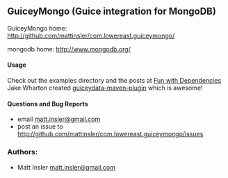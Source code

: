 ## GuiceyMongo (Guice integration for MongoDB) ##

GuiceyMongo home: http://github.com/mattinsler/com.lowereast.guiceymongo/

mongodb home: http://www.mongodb.org/

#### Usage
Check out the examples directory and the posts at [Fun with Dependencies](http://www.mattinsler.com)
Jake Wharton created [guiceydata-maven-plugin](http://github.com/JakeWharton/guiceydata-maven-plugin) which is awesome!

#### Questions and Bug Reports
 * email matt.insler@gmail.com
 * post an issue to http://github.com/mattinsler/com.lowereast.guiceymongo/issues

### Authors:
 * Matt Insler       matt.insler@gmail.com
